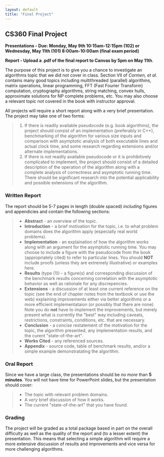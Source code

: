 ```yaml
---
layout: default
title: "Final Project"
---
```


## CS360 Final Project

**Presentations - Due: Monday, May 9th 10:15am-12:15pm (102) or Wednesday, May 11th (101) 8:00am-10:00am (final exam period)**

**Report - Upload a .pdf of the final report to Canvas by 5pm on May 11th**.

The purpose of this project is to give you a chance to investigate an algorithms topic that we did not cover in class. Section VII of *Cormen, et al.* contains many good topics including multithreaded (parallel) algorithms, matrix operations, linear programming, FFT (Fast Fourier Transform) computation, cryptography algorithms, string matching, convex hulls, approximate solutions for NP complete problems, etc. You may also choose a relevant topic not covered in the book with instructor approval.

All projects will require a short report along with a very brief presentation. The project may take one of two forms:

> 1.  If there is readily available pseudocode (e.g. book algorithms), the project should consist of an implementation (preferably in C++), benchmarking of the algorithm for various size inputs and comparison with asymptotic analysis of both executable lines and actual clock time, and some research regarding extensions and/or alternate implementations.
> 2.  If there is *not* readily available pseudocode or it is prohibitively complicated to implement, the project should consist of a detailed description of the operation of the algorithm along with a complete analysis of correctness and asymptotic running time. There should be significant research into the potential applicability and possible extensions of the algorithm.

### Written Report

The report should be 5-7 pages in length (double spaced) *including* figures and appendicies and contain the following sections:

> -   **Abstract** - an overview of the topic.
> -   **Introduction** - a brief motivation for the topic, i.e. to what problem domains does the algorithm apply (especially real world problems).
> -   **Implementation** - an explaination of how the algorithm works along with an argument for the asymptotic running time. You may choose to include a figure with the pseudocode from the book (appropriately cited) to refer to particular lines. You should **NOT** include proofs (unless they are extremely illustrative) or examples here.
> -   **Results** (type (1)) - a figure(s) and corresponding discussion of the benchmark results concerning correlation with the asymptotic behavior as well as rationale for any discrepencies.
> -   **Extensions** - a discussion of at least one current reference on the topic (see the end of chapter notes from the textbook or use the web) explaining improvements either via better algorithms or a more efficient implementataion (or possibly that there are none). Note you do **not** have to implement the improvements, but merely present what is currently the "best" way including caveats, restrictions, constraints, conditions, etc. that are necessary.
> -   **Conclusion** - a *concise* restatement of the motivation for the topic, the algorithm presented, any implementation results, and the curent "state-of-the-art".
> -   **Works Cited** - any referenced sources.
> -   **Appendix** - source code, table of benchmark results, and/or a simple example demonstratating the algorithm.

### Oral Report

Since we have a large class, the presentations should be *no more* than **5 minutes**. You will not have time for PowerPoint slides, but the presentation should cover:

> -   The topic with relevant problem domains.
> -   A *very* brief discussion of how it works.
> -   The current "state-of-the-art" that you have found.

### Grading

The project will be graded as a total package based in part on the overall difficulty as well as the quality of the report and (to a lesser extent) the presentation. This means that selecting a simple algorithm will require a more extensive discussion of results and improvements and vice versa for more challenging algorithms.


